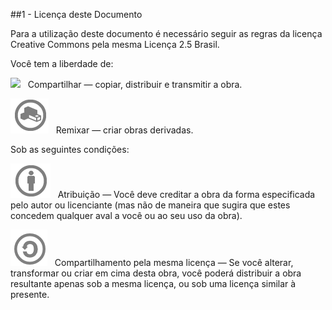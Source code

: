 ##1 - Licença deste Documento

Para a utilização deste documento é necessário seguir as regras da licença Creative Commons pela mesma Licença 2.5 Brasil.

Você tem a liberdade de:

![](https://github.com/gabrielamayoli/CAU/blob/master/imagens/.png) &nbsp; Compartilhar — copiar, distribuir e transmitir a obra.

![](https://github.com/gabrielamayoli/CAU/blob/master/imagens/2.png) &nbsp; Remixar — criar obras derivadas.

Sob as seguintes condições:

![](https://github.com/gabrielamayoli/CAU/blob/master/imagens/3.png) &nbsp; Atribuição — Você deve creditar a obra da forma especificada pelo autor ou licenciante (mas não de maneira que sugira que estes concedem qualquer aval a você ou ao seu uso da obra).

![](https://github.com/gabrielamayoli/CAU/blob/master/imagens/4.png) &nbsp; Compartilhamento pela mesma licença — Se você alterar, transformar ou criar em cima desta obra, você poderá distribuir a obra resultante apenas sob a mesma licença, ou sob uma licença similar à presente.
